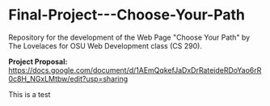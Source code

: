 # Final-Project---Choose-Your-Path
Repository for the development of the Web Page "Choose Your Path" 
by The Lovelaces for OSU Web Development class (CS 290).

**Project Proposal:** https://docs.google.com/document/d/1AEmQqkefJaDxDrRateideRDoYao6rR0c8H_NGxLMtbw/edit?usp=sharing

This is a test


